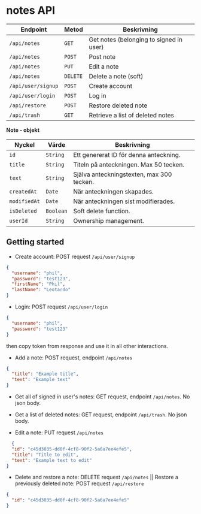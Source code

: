 # notes API


|Endpoint|Metod|Beskrivning|
|---|---|---|
|`/api/notes`|`GET`|Get notes (belonging to signed in user)|
|`/api/notes`|`POST`|Post note|
|`/api/notes`|`PUT`|Edit a note|
|`/api/notes`|`DELETE`|Delete a note (soft)|
|`/api/user/signup`|`POST`|Create account|
|`/api/user/login`|`POST`|Log in|
|`/api/restore`|`POST`|Restore deleted note|
|`/api/trash`|`GET`|Retrieve a list of deleted notes|

**Note - objekt**

|Nyckel|Värde|Beskrivning|
|---|---|---|
|`id`|`String`|Ett genererat ID för denna anteckning.|
|`title`|`String`|Titeln på anteckningen. Max 50 tecken.|
|`text`|`String`|Själva anteckningstexten, max 300 tecken.|
|`createdAt`|`Date`|När anteckningen skapades.|
|`modifiedAt`|`Date`|När anteckningen sist modifierades.|
|`isDeleted`|`Boolean`|Soft delete function.|
|`userId`|`String`|Ownership management.|

## Getting started

* Create account: POST request `/api/user/signup`
```json
{
  "username": "phil",
  "password": "test123",
  "firstName": "Phil",
  "lastName": "Leotardo"
}
```

* Login: POST request `/api/user/login`
```json
{
  "username": "phil",
  "password": "test123"
}
```

then copy token from response and use it in all other interactions.

* Add a note: POST request, endpoint `/api/notes`
```json
{
  "title": "Example title",
  "text": "Example text"
}
```

* Get all of signed in user's notes: GET request, endpoint `/api/notes`. No json body.
* Get a list of deleted notes: GET request, endpoint `/api/trash`. No json body.

* Edit a note: PUT request `/api/notes`
```json
  {
  "id": "c45d3035-dd0f-4cf8-90f2-5a6a7ee4efe5",
  "title": "Title to edit",
  "text": "Example text to edit"
}
```

* Delete and restore a note: DELETE request `/api/notes` || Restore a previously deleted note: POST request `/api/restore`
```json
{
  "id": "c45d3035-dd0f-4cf8-90f2-5a6a7ee4efe5"
}
```



